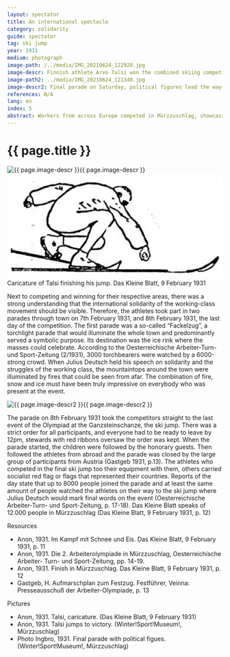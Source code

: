 ```yaml
---
layout: spectator
title: An international spectacle
category: solidarity
guide: spectator
tag: ski jump
year: 1931
medium: photograph
image-path: /../media/IMG_20210624_122920.jpg
image-descr: Finnish athlete Arvo Talsi won the combined skiing competition (ski jump and cross-country skiing) competition, jumping 43.5 metres at his widest jump. Germany's Häußler jumped further (44.5m), but Talsi scored more style points and therefore won the competition by points. Häußler came third.
image-path2: ../media/IMG_20210624_121340.jpg
image-descr2: Final parade on Saturday, political figures lead the way. Dr Karl Renner, Julius Deutsch, Dr Eldersch (from left to right)
references: N/A
lang: en
index: 5
abstract: Workers from across Europe competed in Mürzzuschlag, showcasing the community of workers across countries, languages and cultures.
---
```

<body>
    <div class="infotext">
        <h1  id="title">{{ page.title }}</h1>
        <div class="grid-item" id="exhibit-image"><img src="../media/IMG_20210624_122920.jpg" class="img-fluid" alt="{{ page.image-descr }}">{{ page.image-descr }}</div>
        <div class="grid-item" id="exhibit-image"><img src="../media/dkb_19310209_talsi.png" class="img-fluid" alt="Talsi lands, caricature"> Caricature of Talsi finishing his jump. <span id="source">Das Kleine Blatt, 9 February 1931</span></div>
        <div class="grid-item">
            <p>Next to competing and winning for their respective areas, there was a strong understanding that the international solidarity of the working-class movement should be visible. Therefore, the athletes took part in two parades through town on 7th February 1931, and 8th February 1931, the last day of the competition. The first parade was a so-called “Fackelzug”, a torchlight parade that would illuminate the whole town and predominantly served a symbolic purpose. Its destination was the ice rink where the masses could celebrate. According to the Oesterreichische Arbeiter-Turn- und Sport-Zeitung (2/1931), 3000 torchbearers were watched by a 6000-strong crowd. When Julius Deutsch held his speech on solidarity and the struggles of the working class, the mountaintops around the town were illuminated by fires that could be seen from afar. The combination of fire, snow and ice must have been truly impressive on everybody who was present at the event.</p>
        </div>
        <div class="grid-item" id="exhibit-image"><img src="../media/IMG_20210624_121340.jpg" class="img-fluid" alt="{{ page.image-descr2 }}">{{ page.image-descr2 }}</div>
        <div class="grid-item">
            <p>The parade on 8th February 1931 took the competitors straight to the last event of the Olympiad at the Ganzsteinschanze, the ski jump. There was a strict order for all participants, and everyone had to be ready to leave by 12pm, stewards with red ribbons oversaw the order was kept. When the parade started, the children were followed by the honorary guests. Then followed the athletes from abroad and the parade was closed by the large group of participants from Austria <span id="source">(Gastgeb 1931, p.13)</span>. The athletes who competed in the final ski jump too their equipment with them, others carried socialist red flag or flags that represented their countries. Reports of the day state that up to 8000 people joined the parade and at least the same amount of people watched the athletes on their way to the ski jump where Julius Deutsch would mark final words on the event <span id="source">(Oesterreichische Arbeiter-Turn- und Sport-Zeitung, p. 17-18)</span>. Das Kleine Blatt speaks of 12.000 people in Mürzzuschlag <span id="source">(Das Kleine Blatt, 9 February 1931, p. 12)</span></p>
        </div>
        <div class="grid-item" class="resources">
            <div class="resource-title">Resources</div>
                <ul>
                    <li>Anon, 1931. Im Kampf mit Schnee und Eis. <span id="source">Das Kleine Blatt</span>, 9 February 1931, p. 11</li>
                    <li>Anon, 1931. Die 2. Arbeiterolympiade in Mürzzuschlag, Oesterreichische Arbeiter- Turn- und Sport-Zeitung, pp. 14-19.</li>
                    <li>Anon, 1931. Finish in Mürzzuschlag. <span id="source">Das Kleine Blatt</span>, 9 February 1931, p. 12</li>
                    <li>Gastgeb, H. Aufmarschplan zum Festzug. <span id="source">Festführer</span>, Veinna: Presseausschuß der Arbeiter-Olympiade, p. 13</li>
                </ul>
        </div>
        <div class="grid-item" class="resources">
            <div class="resource-title">Pictures</div>
                <ul>
                    <li>Anon, 1931. Talsi, caricature. (<span id="source">Das Kleine Blatt</span>, 9 February 1931)</li>
                    <li>Anon, 1931. Talsi jumps to victory. (Winter!Sport!Museum!, Mürzzuschlag)</li>
                    <li>Photo Ingbro, 1931. Final parade with political figues. (Winter!Sport!Museum!, Mürzzuschlag)</li>
                </ul>
        </div>
    </div>
</body>